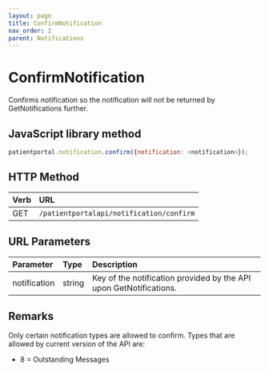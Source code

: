 ```yaml
---
layout: page
title: ConfirmNotification
nav_order: 2
parent: Notifications
---
```


# ConfirmNotification

Confirms notification so the notification will not be returned by GetNotifications further.

## JavaScript library method

```javascript
patientportal.notification.confirm({notification: <notification>});
```

## HTTP Method

| Verb | URL                                               |
|:-----|:--------------------------------------------------|
| GET | `/patientportalapi/notification/confirm` |

## URL Parameters

| Parameter | Type   | Description                                                 |
|:----------|:-------|:------------------------------------------------------------|
| notification | string | Key of the notification provided by the API upon GetNotifications. |

## Remarks

Only certain notification types are allowed to confirm. Types that are allowed by current version of the API are:

- 8 = Outstanding Messages
